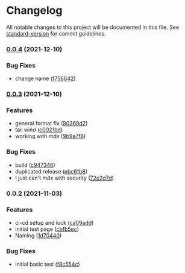 # Changelog

All notable changes to this project will be documented in this file. See [standard-version](https://github.com/conventional-changelog/standard-version) for commit guidelines.

### [0.0.4](https://github.com/BinPar/bpt-next/compare/v0.0.3...v0.0.4) (2021-12-10)


### Bug Fixes

* change name ([f756642](https://github.com/BinPar/bpt-next/commit/f75664205a190f75f2f17dfc47952eb415496bd7))

### [0.0.3](https://github.com/BinPar/bpt-next/compare/v0.0.2...v0.0.3) (2021-12-10)


### Features

* general format fix ([90369d2](https://github.com/BinPar/bpt-next/commit/90369d28fac93ee838a1249f785056fb42d68fa2))
* tail wind ([c0021bd](https://github.com/BinPar/bpt-next/commit/c0021bde89ab9b8b04862f41ba1d40c970c8adf6))
* working with mdx ([9b9a7f8](https://github.com/BinPar/bpt-next/commit/9b9a7f88e9a84b0cdc9516d92849019d89146e41))


### Bug Fixes

* build ([c947346](https://github.com/BinPar/bpt-next/commit/c947346cc827c52ae08c6850514f830ff2bb04e2))
* duplicated release ([ebc6fb8](https://github.com/BinPar/bpt-next/commit/ebc6fb84098349395166824cd6484777a151a3cf))
* I just can't mdx with security ([72e2d7d](https://github.com/BinPar/bpt-next/commit/72e2d7d6192d329df3fd33be414ffc03b5ca93aa))

### 0.0.2 (2021-11-03)


### Features

* ci-cd setup and lock ([ca09add](https://github.com/BinPar/bpt-next/commit/ca09adddd89048c25bd77fc0ec9371d0fde7d0d2))
* initial test page ([cbfb5ec](https://github.com/BinPar/bpt-next/commit/cbfb5ecc36ec7bee06347e8c670f7691b9fcae2c))
* Naming ([1d70440](https://github.com/BinPar/bpt-next/commit/1d70440ce28991f6757b7053c645f616a88040de))


### Bug Fixes

* initial basic test ([f8c554c](https://github.com/BinPar/bpt-next/commit/f8c554c62bedb64597834cbe107f21b4f49fbe11))
